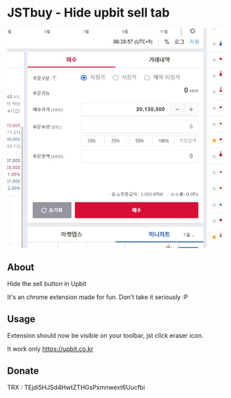 # JSTbuy - Hide upbit sell tab
![Cool Banner Image](screen.jpg "Title")

## About
Hide the sell button in Upbit

It's an chrome extension made for fun.
Don't take it seriously :P

## Usage
Extension should now be visible on your toolbar, jst click eraser icon.

It work only https://upbit.co.kr

## Donate
TRX : TEjdi5HJSd4HwtZTHGsPxmnwext6Uucfbi